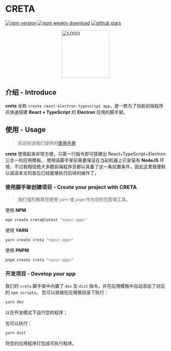 # CRETA

[![npm version](https://badgen.net/npm/v/creta)](https://www.npmjs.com/package/creta) [![npm weekly download](https://badgen.net/npm/dw/creta)](https://www.npmjs.com/package/creta) [![github stars](https://badgen.net/github/stars/ch1ny/creta)](https://github.com/ch1ny/creta/stargazers)

<div style="width: 100%; display: flex; justify-content: center;">
  <img src="https://assets.kira.host/image/creta_logo_colored.svg" alt="LOGO" width="150" />
</div>

## 介绍 - Introduce

**creta** 全称 `create react-electron-typescript app`，是一款为了协助前端程序员快速搭建 **React + TypeScript** 的 **Electron** 应用的脚手架。

## 使用 - Usage

> 欢迎阅读我们提供的[使用手册](https://creta.kira.host/)

**creta** 使用起来非常方便，只需一行指令即可搭建出 React+TypeScript+Electron 三合一的应用模板。
使用该脚手架前需要保证在当前机器上已安装有 **NodeJS** 环境，不过我相信绝大多数前端程序员都以具备了这一条前置条件，因此这里我便默认阅读本文的各位已经能够执行后续的操作了。

### 使用脚手架创建项目 - Create your project with CRETA

> 我们强烈推荐您使用 `yarn` 或 `pnpm` 作为您的包管理工具。

使用 **NPM**
```bash
npm create creta@latest "<your-app>"
```

使用 **YARN**
```bash
yarn create creta "<your-app>"
```

使用 **PNPM**
```bash
pnpm create creta "<your-app>"
```

### 开发项目 - Develop your app

我们的 `creta` 脚手架中内置了 `dev` 及 `dist` 指令，并在应用模板中自动添加了对应的 `npm scripts`。
您可以直接在应用根目录下执行：

```bash
yarn dev
```

以在开发模式下运行您的程序；

也可以执行：

```bash
yarn dist
```

将您的应用程序打包成可执行程序。
